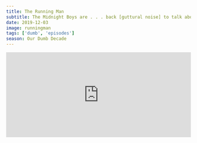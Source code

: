 ```yaml
---
title: The Running Man
subtitle: The Midnight Boys are . . . back [guttural noise] to talk about The Running Man, action stars, dead game show hosts, and reality TV. Put on your tights and run through the gauntlet with them. 
date: 2019-12-03
image: runningman
tags: ['dumb', 'episodes']
season: Our Dumb Decade
---
```

<iframe title="Spotify: The Running Man" src="https://open.spotify.com/embed-podcast/episode/4EwqSQ5b2reeIIes2ZKsK5" width="100%" height="232" frameborder="0" allowtransparency="true" allow="encrypted-media"></iframe>